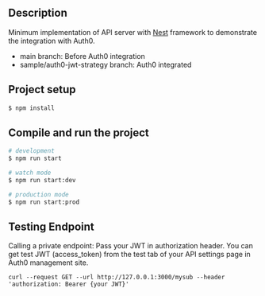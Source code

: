 ## Description

Minimum implementation of API server with [Nest](https://github.com/nestjs/nest) framework to demonstrate the integration with Auth0.

- main branch: Before Auth0 integration
- sample/auth0-jwt-strategy branch: Auth0 integrated

## Project setup

```bash
$ npm install
```

## Compile and run the project

```bash
# development
$ npm run start

# watch mode
$ npm run start:dev

# production mode
$ npm run start:prod
```

## Testing Endpoint

Calling a private endpoint:
Pass your JWT in authorization header.
You can get test JWT (access_token) from the test tab of your API settings page in Auth0 management site.
```
curl --request GET --url http://127.0.0.1:3000/mysub --header 'authorization: Bearer {your JWT}'
```
